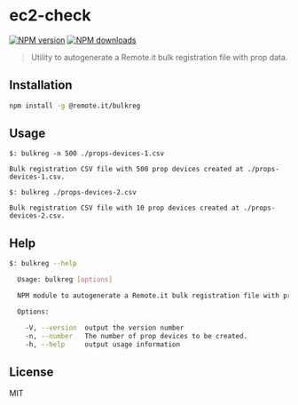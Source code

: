 # ec2-check

[![NPM version][npm-image]][npm-url]
[![NPM downloads][downloads-image]][downloads-url]

> Utility to autogenerate a Remote.it bulk registration file with prop data.

## Installation

```sh
npm install -g @remote.it/bulkreg
```

## Usage

```shell
$: bulkreg -n 500 ./props-devices-1.csv

Bulk registration CSV file with 500 prop devices created at ./props-devices-1.csv.

$: bulkreg ./props-devices-2.csv

Bulk registration CSV file with 10 prop devices created at ./props-devices-2.csv.
```

## Help

```bash
$: bulkreg --help

  Usage: bulkreg [options]

  NPM module to autogenerate a Remote.it bulk registration file with prop data.

  Options:

    -V, --version  output the version number
    -n, --number   The number of prop devices to be created.
    -h, --help     output usage information
```

## License

MIT

[npm-image]: https://img.shields.io/npm/v/@remote.it/bulkreg.svg?style=flat
[npm-url]: https://www.npmjs.com/package/@remote.it/bulkreg
[downloads-image]: https://img.shields.io/npm/dm/@remote.it/bulkreg.svg?style=flat
[downloads-url]: https://www.npmjs.com/package/@remote.it/bulkreg
[travis-image]: https://img.shields.io/travis/{{{username}}}/{{{repoName}}}.svg?style=flat
[travis-url]: https://travis-ci.org/{{{username}}}/{{{repoName}}}
[coveralls-image]: https://img.shields.io/coveralls/{{{username}}}/{{{repoName}}}.svg?style=flat
[coveralls-url]: https://coveralls.io/r/{{{username}}}/{{{repoName}}}?branch=master